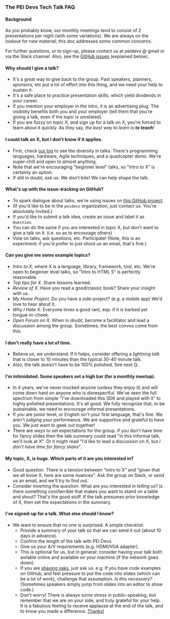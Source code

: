 
### The PEI Devs Tech Talk FAQ

#### Background 

As you probably know, our monthly meetings tend to consist of 2 presentations
per night (with some variations). We are always on the lookout for new 
material; this doc addresses some common concerns.

For further questions, or to sign-up, please contact us at peidevs @ gmail or via the Slack channel. Also, see the [GitHub issues](https://github.com/peidevs/Event_Resources/issues) (explained below).

#### Why should I give a talk?

* It's a great way to give back to the group. Past speakers, planners, sponsors, etc put a lot of effort into this thing, and we need your help to sustain it.
* It's a safe place to practice presentation skills, which yield dividends in your career.
* If you mention your employer in the intro, it is an advertising plug. The visibility benefits both you and your employer (tell them that you're giving a talk, even if the topic is unrelated).
* If you are fuzzy on topic X, and sign up for a talk on X, you're forced to learn about it quickly. As they say, _the best way to learn is **to teach**!_

#### I could talk on X, but I don't know if it applies.

* First, check [our log](https://github.com/peidevs/Event_Resources/blob/master/MeetUps.csv) to see the diversity in talks. There's programming languages, hardware, Agile techniques, and a quadcopter demo. We're super-chill and open to almost anything.
* Note that we're encouraging "beginner level" talks, so "Intro to X" is certainly an option.
* If still in doubt, *ask us*. We don't bite! We can help shape the talk.

#### What's up with the issue-tracking on GitHub?

* To spark dialogue about talks, we're using issues on [this GitHub project](https://github.com/peidevs/Event_Resources/issues).
* (If you'd like to be in the `peidevs` organization, just contact us. You're absolutely invited.)
* If you'd like to submit a talk idea, create an issue and label it as `Question`.
* You can do the same if you are interested in topic X, but don't want to give a talk on it. (i.e. so as to encourage others)
* Vote on talks, ask questions, etc. Participate! (Note, this is an experiment: if you'd prefer to just shoot us an email, that's fine.)

#### Can you give me some example topics?

* _Intro to X_, where X is a language, library, framework, tool, etc. We're open to beginner level talks, so "Intro to HTML 5" is perfectly reasonable.
* _Top tips for X_. Share lessons learned. 
* _Review of X_. Have you read a good/classic book? Share your insight with us.
* _My Home Project_. Do you have a side-project? (e.g. a mobile app) We'd love to hear about it.
* _Why I Hate X_. Everyone loves a good rant, esp. if it is barbed yet tongue-in-cheek.
* _Open Forum on X_. When in doubt, become a facilitator and lead a discussion among the group. Sometimes, the best convos come from this.

#### I don't really have a lot of time.

* Believe us, we understand. If it helps, consider offering a *lightning talk* that is closer to 10 minutes than the typical 30-40 minute talk.
* Also, the talk doesn't have to be 100% polished. See next Q.

#### I'm intimidated. Some speakers set a high bar (for a monthly meetup).

* In 4 years, we've never mocked anyone (unless they enjoy it) and will come down hard on anyone who is disrespectful. We've seen the full spectrum from simple "I've downloaded this SDK and played with it" to highly polished presentations. It's all good. We fully recognize that, to be sustainable, we need to encourage informal presentations.
* If you are junior level, or English isn't your first language, that's fine. We aren't judging your performance. We are supportive and grateful to have you. We just want to geek out together! 
* There are ways to set expectations for the group. If you don't have time for fancy slides then the talk summary could read "in this informal talk, we'll look at X". Or it might read "I'd like to lead a discussion on X, but *I don't have time for fancy slides*".

#### My topic, X, is huge. Which parts of it are you interested in?

* Good question. There is a tension between "intro to X" and "given that we all know X, here are some nuances". Ask the group on Slack, or send us an email, and we'll try to find out. 
* Consider inverting the question. What are you interested *in telling us*? Is there something cool/terrible that makes you want to stand on a table and shout? That's the good stuff. If the talk presumes prior knowledge of X, then set the expectations in the summary.


#### I've signed-up for a talk. What else should I know?

* We want to ensure that no one is surprised. A simple checklist:
    * Provide a summary of your talk so that we can send it out (about 10 days in advance).
    * Confirm the length of the talk with PEI Devs.
    * Give us your A/V requirements (e.g. HDMI/VGA adapter).
    * This is optional for us, but in general: consider having your talk both avilable online and available on your machine (if the network goes down).
    * If you are [shaving yaks](https://en.wiktionary.org/wiki/yak_shaving), just ask us. e.g. If you have code examples on GitHub, and feel pressure to put the code into slides (which can be a lot of work), challenge that assumption. _Is this necessary?_ (Sometimes speakers simply jump from slides into an editor to show code.)
    * Don't worry! There is always some stress in public-speaking, but remember that we are on your side, and truly grateful for your help. It is a fabulous feeling to receive applause at the end of the talk, and to know you made a difference. [Thanks!](http://bit.ly/2bJykf4) 



